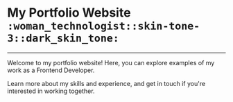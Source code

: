 # My Portfolio Website `:woman_technologist::skin-tone-3::dark_skin_tone:`
---

Welcome to my portfolio website! Here, you can explore examples of my work as a Frontend Developer. 

Learn more about my skills and experience, and get in touch if you're interested in working together.
